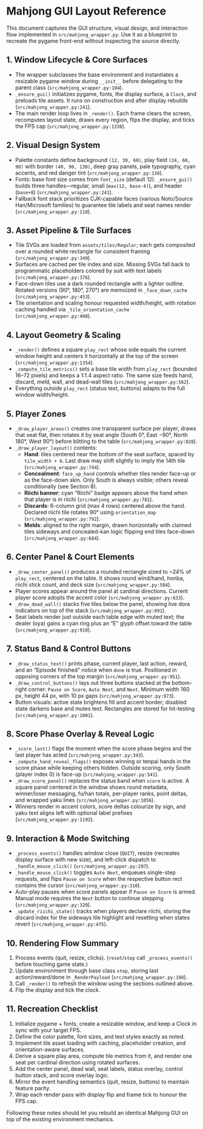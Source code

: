# Mahjong GUI Layout Reference

This document captures the GUI structure, visual design, and interaction flow implemented in `src/mahjong_wrapper.py`. Use it as a blueprint to recreate the pygame front-end without inspecting the source directly.

## 1. Window Lifecycle & Core Surfaces
- The wrapper subclasses the base environment and instantiates a resizable pygame window during `__init__` before delegating to the parent class (`src/mahjong_wrapper.py:104`).
- `_ensure_gui()` initializes pygame, fonts, the display surface, a `Clock`, and preloads tile assets. It runs on construction and after display rebuilds (`src/mahjong_wrapper.py:241`).
- The main render loop lives in `_render()`. Each frame clears the screen, recomputes layout state, draws every region, flips the display, and ticks the FPS cap (`src/mahjong_wrapper.py:1330`).

## 2. Visual Design System
- Palette constants define background `(12, 30, 60)`, play field `(24, 60, 90)` with border `(40, 90, 130)`, deep gray panels, pale typography, cyan accents, and red danger tint (`src/mahjong_wrapper.py:138`).
- Fonts: base font size comes from `font_size` (default 12). `_ensure_gui()` builds three handles—regular, small (`max(12, base-4)`), and header (`base+8`) (`src/mahjong_wrapper.py:241`).
- Fallback font stack prioritizes CJK-capable faces (various Noto/Source Han/Microsoft families) to guarantee tile labels and seat names render (`src/mahjong_wrapper.py:118`).

## 3. Asset Pipeline & Tile Surfaces
- Tile SVGs are loaded from `assets/tiles/Regular`; each gets composited over a rounded white rectangle for consistent framing (`src/mahjong_wrapper.py:349`).
- Surfaces are cached per tile index and size. Missing SVGs fall back to programmatic placeholders colored by suit with text labels (`src/mahjong_wrapper.py:376`).
- Face-down tiles use a dark rounded rectangle with a lighter outline. Rotated versions (90°, 180°, 270°) are memoized in `_face_down_cache` (`src/mahjong_wrapper.py:453`).
- Tile orientation and scaling honour requested width/height, with rotation caching handled via `_tile_orientation_cache` (`src/mahjong_wrapper.py:408`).

## 4. Layout Geometry & Scaling
- `_render()` defines a square `play_rect` whose side equals the current window height and centers it horizontally at the top of the screen (`src/mahjong_wrapper.py:1354`).
- `_compute_tile_metrics()` sets a base tile width from `play_rect` (bounded 16–72 pixels) and keeps a 1:1.4 aspect ratio. The same size feeds hand, discard, meld, wall, and dead-wall tiles (`src/mahjong_wrapper.py:562`).
- Everything outside `play_rect` (status text, buttons) adapts to the full window width/height.

## 5. Player Zones
- `_draw_player_areas()` creates one transparent surface per player, draws that seat flat, then rotates it by seat angle (South 0°, East −90°, North 180°, West 90°) before blitting to the table (`src/mahjong_wrapper.py:828`).
- `_draw_player_layout()` contents:
  - **Hand**: tiles centered near the bottom of the seat surface, spaced by `tile_width + 6`. Last draw may shift slightly to imply the 14th tile (`src/mahjong_wrapper.py:744`).
  - **Concealment**: `face_up_hand` controls whether tiles render face-up or as the face-down skin. Only South is always visible; others reveal conditionally (see Section 8).
  - **Riichi banner**: cyan “Riichi” badge appears above the hand when that player is in riichi (`src/mahjong_wrapper.py:781`).
  - **Discards**: 6-column grid (max 4 rows) centered above the hand. Declared riichi tile rotates 90° using `orientation_map` (`src/mahjong_wrapper.py:792`).
  - **Melds**: aligned to the right margin, drawn horizontally with claimed tiles sideways and concealed-kan logic flipping end tiles face-down (`src/mahjong_wrapper.py:684`).

## 6. Center Panel & Court Elements
- `_draw_center_panel()` produces a rounded rectangle sized to ~24% of `play_rect`, centered on the table. It shows round wind/hand, honba, riichi stick count, and deck size (`src/mahjong_wrapper.py:584`).
- Player scores appear around the panel at cardinal directions. Current player score adopts the accent color (`src/mahjong_wrapper.py:633`).
- `_draw_dead_wall()` stacks five tiles below the panel, showing live dora indicators on top of the stack (`src/mahjong_wrapper.py:891`).
- Seat labels render just outside each table edge with muted text; the dealer (oya) gains a cyan ring plus an “E” glyph offset toward the table (`src/mahjong_wrapper.py:910`).

## 7. Status Band & Control Buttons
- `_draw_status_text()` prints phase, current player, last action, reward, and an “Episode finished” notice when `done` is true. Positioned in opposing corners of the top margin (`src/mahjong_wrapper.py:951`).
- `_draw_control_buttons()` lays out three buttons stacked at the bottom-right corner: `Pause on Score`, `Auto Next`, and `Next`. Minimum width 160 px, height 44 px, with 10 px gaps (`src/mahjong_wrapper.py:973`).
- Button visuals: active state brightens fill and accent border; disabled state darkens base and mutes text. Rectangles are stored for hit-testing (`src/mahjong_wrapper.py:1001`).

## 8. Score Phase Overlay & Reveal Logic
- `_score_last()` flags the moment when the score phase begins and the last player has acted (`src/mahjong_wrapper.py:343`).
- `_compute_hand_reveal_flags()` exposes winning or tenpai hands in the score phase while keeping others hidden. Outside scoring, only South (player index 0) is face-up (`src/mahjong_wrapper.py:541`).
- `_draw_score_panel()` replaces the status band when `score` is active. A square panel centered in the window shows round metadata, winner/loser messaging, fu/han totals, per-player ranks, point deltas, and wrapped yaku lines (`src/mahjong_wrapper.py:1056`).
- Winners render in accent colors, score deltas colourize by sign, and yaku text aligns left with optional label prefixes (`src/mahjong_wrapper.py:1192`).

## 9. Interaction & Mode Switching
- `_process_events()` handles window close (`QUIT`), resize (recreates display surface with new size), and left-click dispatch to `_handle_mouse_click()` (`src/mahjong_wrapper.py:297`).
- `_handle_mouse_click()` toggles `Auto Next`, enqueues single-step requests, and flips `Pause on Score` when the respective button rect contains the cursor (`src/mahjong_wrapper.py:310`).
- Auto-play pauses when score panels appear if `Pause on Score` is armed. Manual mode requires the `Next` button to continue stepping (`src/mahjong_wrapper.py:320`).
- `_update_riichi_state()` tracks when players declare riichi, storing the discard index for the sideways tile highlight and resetting when states revert (`src/mahjong_wrapper.py:475`).

## 10. Rendering Flow Summary
1. Process events (quit, resize, clicks). (`reset`/`step` call `_process_events()` before touching game state.)
2. Update environment through base class `step`, storing last action/reward/done in `_RenderPayload` (`src/mahjong_wrapper.py:198`).
3. Call `_render()` to refresh the window using the sections outlined above.
4. Flip the display and tick the clock.

## 11. Recreation Checklist
1. Initialize pygame + fonts, create a resizable window, and keep a Clock in sync with your target FPS.
2. Define the color palette, font sizes, and text styles exactly as noted.
3. Implement tile asset loading with caching, placeholder creation, and orientation-aware surfaces.
4. Derive a square play area, compute tile metrics from it, and render one seat per cardinal direction using rotated surfaces.
5. Add the center panel, dead wall, seat labels, status overlay, control button stack, and score overlay logic.
6. Mirror the event handling semantics (quit, resize, buttons) to maintain feature parity.
7. Wrap each render pass with display flip and frame tick to honour the FPS cap.

Following these notes should let you rebuild an identical Mahjong GUI on top of the existing environment mechanics.
